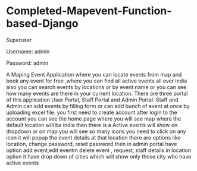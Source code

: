 # Completed-Mapevent-Function-based-Django
Superuser

Username: admin

Password: admin


A Maping Event Application where you can locate events from map and book any event for free ,where you can find all active events all over india also you can search events by locations or by event name or you can see how many events are there in your current location. There are three portal of this application User Portal, Staff Portal and Admin Portal. Staff and Admin can add events by filling form or can add bunch of event at once by uploading excel file.
you first need to create account after login to the account you can see the home page where you will see map where the default location will be india 
then there is a Active events will show on dropdown or on map you will see so many icons you need to click on any icon it will popup the event details at that location 
there are options like location, change password, reset password then in admin portal have option add event,edit eventm delete event , request, staff details
in location option it have drop down of cities which will show only those city who have active events

